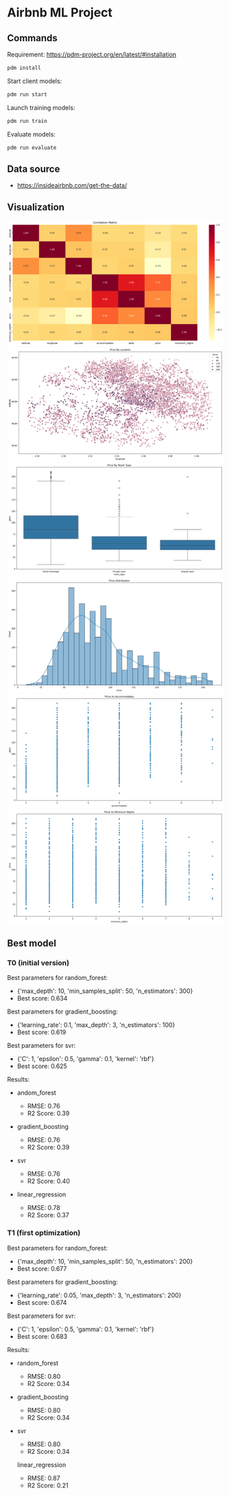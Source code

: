 # Airbnb ML Project

## Commands
Requirement: https://pdm-project.org/en/latest/#installation
```bash
pdm install
```

Start client models:
```bash
pdm run start
```

Launch training models:
```bash
pdm run train
```

Evaluate models:
```bash
pdm run evaluate
```

## Data source
- https://insideairbnb.com/get-the-data/

## Visualization
![Correlation Matrix](plots/correlation_matrix.png "Correlation Matrix")
![Price by location](plots/price_by_location.png "Price by location")
![Price by room type](plots/price_by_room_type.png "Price by room type")
![Price distribution](plots/price_distribution.png "Price distribution")
![Price vs accommodates](plots/price_vs_accommodates.png "Price vs accommodates")
![Price vs minimum nights](plots/price_vs_minimum_nights.png "Price vs minimum nights")

## Best model

### T0 (initial version)
Best parameters for random_forest:
- {'max_depth': 10, 'min_samples_split': 50, 'n_estimators': 300}
- Best score: 0.634

Best parameters for gradient_boosting:
- {'learning_rate': 0.1, 'max_depth': 3, 'n_estimators': 100}
- Best score: 0.619

Best parameters for svr:
- {'C': 1, 'epsilon': 0.5, 'gamma': 0.1, 'kernel': 'rbf'}
- Best score: 0.625

Results:
- andom_forest
  - RMSE: 0.76
  - R2 Score: 0.39

- gradient_boosting
  - RMSE: 0.76
  - R2 Score: 0.39

- svr
  - RMSE: 0.76
  - R2 Score: 0.40

- linear_regression
  - RMSE: 0.78
  - R2 Score: 0.37

### T1 (first optimization)
Best parameters for random_forest:
- {'max_depth': 10, 'min_samples_split': 50, 'n_estimators': 200}
- Best score: 0.677

Best parameters for gradient_boosting:
- {'learning_rate': 0.05, 'max_depth': 3, 'n_estimators': 200}
- Best score: 0.674

Best parameters for svr:
- {'C': 1, 'epsilon': 0.5, 'gamma': 0.1, 'kernel': 'rbf'}
- Best score: 0.683

Results:
- random_forest
  - RMSE: 0.80
  - R2 Score: 0.34

- gradient_boosting
  - RMSE: 0.80
  - R2 Score: 0.34

- svr
  - RMSE: 0.80
  - R2 Score: 0.34

  linear_regression
  - RMSE: 0.87
  - R2 Score: 0.21
